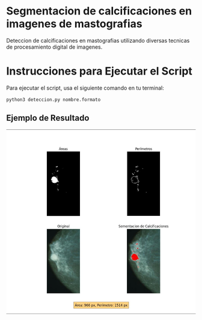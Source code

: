 
# Segmentacion de calcificaciones en imagenes de mastografias

 Deteccion de calcificaciones en mastografias utilizando diversas tecnicas de procesamiento digital de imagenes.

# Instrucciones para Ejecutar el Script

  

Para ejecutar el script, usa el siguiente comando en tu terminal:
```
python3 deteccion.py nombre.formato
```
  
  

## Ejemplo de Resultado
<p  align="center">
	<img  src="vista.jpg"  alt="Resultado de deteccion">
</p>
